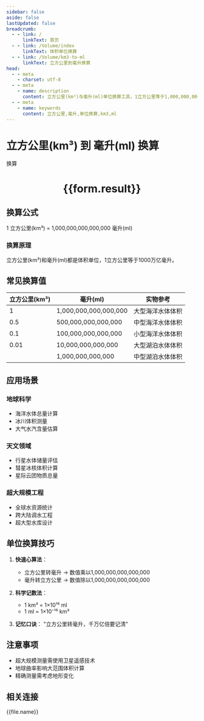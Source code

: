 ```yaml
---
sidebar: false
aside: false
lastUpdated: false
breadcrumb:
  - - link: /
      linkText: 首页
  - - link: /Volume/index
      linkText: 体积单位换算
  - - link: /Volume/km3-to-ml
      linkText: 立方公里到毫升换算
head:
  - - meta
    - charset: utf-8
  - - meta
    - name: description
      content: 立方公里(km³)与毫升(ml)单位换算工具，1立方公里等于1,000,000,000,000,000毫升。
  - - meta
    - name: keywords
      content: 立方公里,毫升,单位换算,km3,ml
---
```


# 立方公里(km³) 到 毫升(ml) 换算

<script setup>
import { onMounted, reactive, inject ,ref  } from 'vue'
import { NButton,NForm ,NFormItem,NInput,NInputNumber,NSelect,NCard,useMessage ,NGrid ,NGi } from 'naive-ui'
import { defineClientComponent } from 'vitepress'
import { Volume } from '../../files';

const convert = inject('convert')
const formRef = ref(null);
const rules = {
  number:{
    required: true,
    type: 'number',
    trigger: "blur"
  }
}
const form = reactive({
  number:null,
  result:'',
  title:'立方公里(km³)到毫升(ml)换算'
})

const convertHandler = (e) => {
  e.preventDefault();
  formRef.value?.validate((errors)=>{
    if (!errors) {
      form.result = `${form.number} km³ = ${convert(form.number).from('km3').to('ml')} ml`
    }
  })
}
</script>

<n-form size="large" :model="form" ref='formRef' :rules="rules">
  <n-form-item label="数值" path="number">
    <n-input-number size="large" style="width:100%" :min="0" v-model:value="form.number" placeholder="请输入立方公里数值" />
  </n-form-item>
  <n-form-item>
    <n-button type="info" style="width:100%" @click="convertHandler">换算</n-button>
  </n-form-item>
</n-form>
<n-card embedded :bordered="false" hoverable>
  <div style="text-align:center">
    <h1>{{form.result}}</h1>
  </div>
</n-card>

## 换算公式
1 立方公里(km³) = 1,000,000,000,000,000 毫升(ml)

### 换算原理
立方公里(km³)和毫升(ml)都是体积单位，1立方公里等于1000万亿毫升。

## 常见换算值
| 立方公里(km³) | 毫升(ml) | 实物参考                 |
|-------------|---------|--------------------------|
| 1           | 1,000,000,000,000,000 | 大型海洋水体体积          |
| 0.5         | 500,000,000,000,000 | 中型海洋水体体积          |
| 0.1         | 100,000,000,000,000 | 小型海洋水体体积          |
| 0.01        | 10,000,000,000,000 | 大型湖泊水体体积          |
|        | 1,000,000,000,000 | 中型湖泊水体体积          |

## 应用场景
### 地球科学
- 海洋水体总量计算
- 冰川体积测量
- 大气水汽含量估算

### 天文领域
- 行星水体储量评估
- 彗星冰核体积计算
- 星际云团物质总量

### 超大规模工程
- 全球水资源统计
- 跨大陆调水工程
- 超大型水库设计

## 单位换算技巧
1. **快速心算法**：
   - 立方公里转毫升 → 数值乘以1,000,000,000,000,000
   - 毫升转立方公里 → 数值除以1,000,000,000,000,000

2. **科学记数法**：
   - 1 km³ = 1×10¹⁵ ml
   - 1 ml = 1×10⁻¹⁵ km³

3. **记忆口诀**：
   "立方公里转毫升，千万亿倍要记清"

## 注意事项
- 超大规模测量需使用卫星遥感技术
- 地球曲率影响大范围体积计算
- 精确测量需考虑地形变化

## 相关连接
<n-grid x-gap="12" :cols="2">
  <n-gi v-for="(file, index) in Volume" :key="index">
    <n-button
      text
      tag="a"
      :href="file.path"
      type="info"
    >
      {{file.name}}
    </n-button>
  </n-gi>
</n-grid>